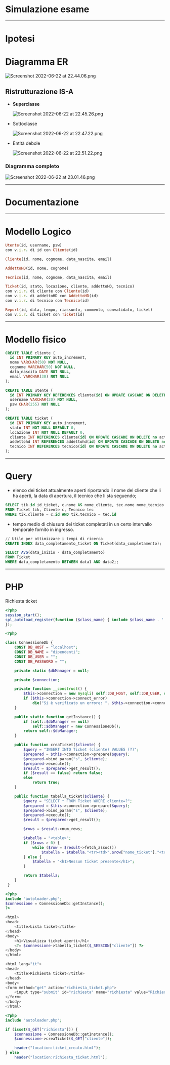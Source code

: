 # Simulazione esame

---

# Ipotesi

> 
> 

# Diagramma ER

![Screenshot 2022-06-22 at 22.44.06.png](Simulazione%20esame%20fa91afca8c0c450a81c1d6442ed0c628/Screenshot_2022-06-22_at_22.44.06.png)

## Ristrutturazione IS-A

- **Superclasse**
    
    ![Screenshot 2022-06-22 at 22.45.26.png](Simulazione%20esame%20fa91afca8c0c450a81c1d6442ed0c628/Screenshot_2022-06-22_at_22.45.26.png)
    
- Sottoclasse
    
    ![Screenshot 2022-06-22 at 22.47.22.png](Simulazione%20esame%20fa91afca8c0c450a81c1d6442ed0c628/Screenshot_2022-06-22_at_22.47.22.png)
    
- Entità debole
    
    ![Screenshot 2022-06-22 at 22.51.22.png](Simulazione%20esame%20fa91afca8c0c450a81c1d6442ed0c628/Screenshot_2022-06-22_at_22.51.22.png)
    

### Diagramma completo

![Screenshot 2022-06-22 at 23.01.46.png](Simulazione%20esame%20fa91afca8c0c450a81c1d6442ed0c628/Screenshot_2022-06-22_at_23.01.46.png)

---

# Documentazione

> 
> 

---

# Modello Logico

```ruby
Utente(id, username, psw)
con v.i.r. di id con Cliente(id)

Cliente(id, nome, cognome, data_nascita, email)

AddettoHD(id, nome, cognome)

Tecnico(id, nome, cognome, data_nascita, email)

Ticket(id, stato, locazione, cliente, addettoHD, tecnico)
con v.i.r. di cliente con Cliente(id)
con v.i.r. di addettoHD con AddettoHD(id)
con v.i.r. di tecnico con Tecnico(id)

Report(id, data, tempo, riassunto, commento, convalidato, ticket)
con v.i.r. di ticket con Ticket(id)
```

---

# Modello fisico

```sql
CREATE TABLE cliente (
  id INT PRIMARY KEY auto_increment, 
  nome VARCHAR(50) NOT NULL, 
  cognome VARCHAR(50) NOT NULL, 
  data_nascita DATE NOT NULL, 
  email VARCHAR(30) NOT NULL
);

CREATE TABLE utente (
  id INT PRIMARY KEY REFERENCES cliente(id) ON UPDATE CASCADE ON DELETE no action, 
  username VARCHAR(20) NOT NULL, 
  psw CHAR(255) NOT NULL
);

CREATE TABLE ticket (
  id INT PRIMARY KEY auto_increment, 
  stato INT NOT NULL DEFAULT 0, 
  locazione INT NOT NULL DEFAULT 0, 
  cliente INT REFERENCES cliente(id) ON UPDATE CASCADE ON DELETE no action, 
  addettohd INT REFERENCES addettohd(id) ON UPDATE CASCADE ON DELETE no action, 
  tecnico INT REFERENCES tecnico(id) ON UPDATE CASCADE ON DELETE no action
);
```

---

# Query

- elenco dei ticket attualmente aperti riportando il nome del cliente che li ha aperti, la data di apertura, il tecnico che li sta seguendo;

```sql
SELECT tik.id id_ticket, c.nome AS nome_cliente, tec.nome nome_tecnico
FROM Ticket tik, Cliente c, Tecnico tec
WHERE tik.cliente = c.id AND tik.tecnico = tec.id
```

- tempo medio di chiusura dei ticket completati in un certo intervallo temporale fornito in ingresso.

```sql
// Utile per ottimizzare i tempi di ricerca
CREATE INDEX data_completamento_ticket ON Ticket(data_completamento);

SELECT AVG(data_inizio - data_completamento) 
FROM Ticket
WHERE data_completamento BETWEEN data1 AND data2;;
```

---

# PHP

Richiesta ticket 

```php
<?php
session_start();
spl_autoload_register(function ($class_name) { include $class_name . '.php';
});
```

```php
<?php

class ConnessioneDb {
    CONST DB_HOST = "localhost";
    CONST DB_NAME = "dipendenti";
    CONST DB_USER = "";
    CONST DB_PASSWORD = "";

    private static $dbManager = null;

    private $connection;

    private function __construct() {
        $this->connection = new mysqli( self::DB_HOST, self::DB_USER, self::DB_PASSWORD, self::DB_NAME);
        if ($this->connection->connect_error)
            die("Si è verificato un errore: ". $this->connection->connect_error);
    }

    public static function getInstance() {
        if (self::$dbManager == null)
            self::$dbManager = new ConnessioneDb();
        return self::$dbManager;
    }

    public function creaTicket($cliente) {
        $query = "INSERT INTO Ticket (cliente) VALUES (?)";
        $prepared = $this->connection->prepare($query);
        $prepared->bind_param("s", $cliente);
        $prepared->execute();
        $result = $prepared->get_result();
        if ($result == false) return false;
        else
            return true;
    }

    public function tabella_ticket($cliente) {
        $query = "SELECT * FROM Ticket WHERE cliente=?";
        $prepared = $this->connection->prepare($query);
        $prepared->bind_param("s", $cliente);
        $prepared->execute();
        $result = $prepared->get_result();

        $rows = $result->num_rows;

        $tabella = "<table>";
        if ($rows > 0) {
            while ($row = $result->fetch_assoc())
                $tabella = $tabella."<tr><td>".$row["nome_ticket"]."<tr><td>";
        } else {
            $tabella = "<h1>Nessun ticket presente</h1>";
        }

        return $tabella;
    }
 }
```

```php
<?php
include "autoloader.php";
$connessione = ConnessioneDb::getInstance();
?>

<html>
<head>
    <title>Lista ticket</title>
</head>
<body>
    <h1>Visualizza ticket aperti</h1>
    <?= $connessione->tabella_ticket($_SESSION["cliente"]) ?>
</body>
</html>
```

```php
<html lang="it">
<head>
    <title>Richiesta ticket</title>
</head>
<body>
<form method="get" action="richiesta_ticket.php">
    <input type="submit" id="richiesta" name="richiesta" value="Richiedi ticket">
</form>
</body>
</html>
```

```php
<?php
include "autoloader.php";

if (isset($_GET["richiesta"])) {
    $connessione = ConnessioneDb::getInstance();
    $connessione->creaTicket($_GET["cliente"]);

    header("location:ticket_creato.html");
} else
    header("location:richiesta_ticket.html");
```